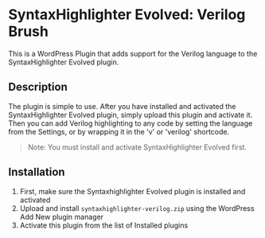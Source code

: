 # SyntaxHighlighter Evolved: Verilog Brush

This is a WordPress Plugin that adds support for the Verilog language to the SyntaxHighlighter Evolved plugin.

## Description

The plugin is simple to use. After you have installed and activated the SyntaxHighlighter Evolved plugin,
simply upload this plugin and activate it. Then you can add Verilog highlighting to any code by setting
the language from the Settings, or by wrapping it in the 'v' or 'verilog' shortcode.

> Note: You must install and activate SyntaxHighlighter Evolved first.

## Installation

1. First, make sure the Syntaxhighlighter Evolved plugin is installed and activated
2. Upload and install `syntaxhighlighter-verilog.zip` using the WordPress Add New plugin manager
3. Activate this plugin from the list of Installed plugins